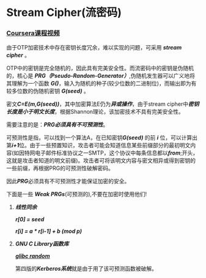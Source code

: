 # Stream Cipher(流密码)

### [Coursera课程视频](https://www.coursera.org/learn/crypto/lecture/5m8ay/stream-ciphers-and-pseudo-random-generators)

由于OTP加密技术中存在密钥长度冗余，难以实现的问题，可采用 ***stream cipher*** 。

OTP中的密钥是完全随机的，因此具有完美安全性。而流密码中的密钥是伪随机的，核心是 ***PRG（Pseudo-Random-Generator）***,伪随机发生器可以广义地将其理解为一个函数 ***G()***，输入为随机的种子(较少位数的二进制位)，而输出即为有较多位数的伪随机密钥 ***G(seed)*** 。

密文***C=E(m,G(seed))***，其中加密算法E仍为***异或操作***，由于stream cipher中***密钥长度是小于明文长度***，根据Shannon理论，该加密技术不具有完美安全性。

需要注意的是：***PRG必须具有不可预测性***。

可预测性是指，可以找到一个算法A，在已知密钥***G(seed)*** 的前 ***i*** 位，可以计算出第***i+1***位。由于一些预置知识，攻击者可能会知道信息某些前缀部分的最初明文内容(如因特网电子邮件标准协议之一SMTP，这个协议中每条信息都以***from***;开头，这就是攻击者知道的明文前缀)。攻击者可将该明文内容与密文相异或得到密钥的一些前缀，再根据PRG的可预测性破解密码。

因此***PRG***必须具有不可预测性才能保证加密的安全。

下面是一些 ***Weak PRGs***(可预测的),不要在加密时使用他们!

1. ***线性同余***

    ***r[0] = seed*** 

    ***r[i] = a * r[i-1] + b (mod p)***

2. ***GNU C Library函数库***

    [***glibc random***](https://ibb.co/jr1TJSX)

    第四版的***Kerberos系统***就是由于用了该可预测函数被破解。

